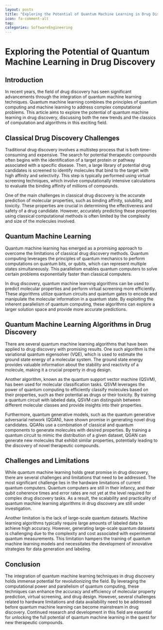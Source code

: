 ```yaml
---
layout: posts
title: "Exploring the Potential of Quantum Machine Learning in Drug Discovery"
icon: fa-comment-alt
tag:      
categories: SoftwareEngineering
---
```



# Exploring the Potential of Quantum Machine Learning in Drug Discovery

## Introduction

In recent years, the field of drug discovery has seen significant advancements through the integration of quantum machine learning techniques. Quantum machine learning combines the principles of quantum computing and machine learning to address complex computational problems. This article aims to explore the potential of quantum machine learning in drug discovery, discussing both the new trends and the classics of computation and algorithms in this exciting field.

## Classical Drug Discovery Challenges

Traditional drug discovery involves a multistep process that is both time-consuming and expensive. The search for potential therapeutic compounds often begins with the identification of a target protein or pathway associated with a specific disease. Then, a large library of potential drug candidates is screened to identify molecules that bind to the target with high affinity and selectivity. This step is typically performed using virtual screening techniques, which involve computationally intensive calculations to evaluate the binding affinity of millions of compounds.

One of the main challenges in classical drug discovery is the accurate prediction of molecular properties, such as binding affinity, solubility, and toxicity. These properties are crucial in determining the effectiveness and safety of a drug candidate. However, accurately predicting these properties using classical computational methods is often limited by the complexity and size of the molecules involved.

## Quantum Machine Learning

Quantum machine learning has emerged as a promising approach to overcome the limitations of classical drug discovery methods. Quantum computing leverages the principles of quantum mechanics to perform computations on quantum bits, or qubits, which can represent multiple states simultaneously. This parallelism enables quantum computers to solve certain problems exponentially faster than classical computers.

In drug discovery, quantum machine learning algorithms can be used to predict molecular properties and perform virtual screening more efficiently. These algorithms utilize quantum circuits and quantum gates to encode and manipulate the molecular information in a quantum state. By exploiting the inherent parallelism of quantum computing, these algorithms can explore a larger solution space and provide more accurate predictions.

## Quantum Machine Learning Algorithms in Drug Discovery

There are several quantum machine learning algorithms that have been applied to drug discovery with promising results. One such algorithm is the variational quantum eigensolver (VQE), which is used to estimate the ground state energy of a molecular system. The ground state energy provides valuable information about the stability and reactivity of a molecule, making it a crucial property in drug design.

Another algorithm, known as the quantum support vector machine (QSVM), has been used for molecular classification tasks. QSVM leverages the power of quantum computing to efficiently classify molecules based on their properties, such as their potential as drugs or their toxicity. By training a quantum circuit with labeled data, QSVM can distinguish between different molecular classes and provide insights into their properties.

Furthermore, quantum generative models, such as the quantum generative adversarial network (QGAN), have shown promise in generating novel drug candidates. QGANs use a combination of classical and quantum components to generate molecules with desired properties. By training a quantum circuit to mimic the distribution of a given dataset, QGAN can generate new molecules that exhibit similar properties, potentially leading to the discovery of novel therapeutic compounds.

## Challenges and Limitations

While quantum machine learning holds great promise in drug discovery, there are several challenges and limitations that need to be addressed. The most significant challenge lies in the hardware limitations of current quantum computers. Quantum computers are still in their infancy, and their qubit coherence times and error rates are not yet at the level required for complex drug discovery tasks. As a result, the scalability and practicality of quantum machine learning algorithms in drug discovery are still under investigation.

Another limitation is the lack of large-scale quantum datasets. Machine learning algorithms typically require large amounts of labeled data to achieve high accuracy. However, generating large-scale quantum datasets is challenging due to the complexity and cost associated with experimental quantum measurements. This limitation hampers the training of quantum machine learning models and necessitates the development of innovative strategies for data generation and labeling.

## Conclusion

The integration of quantum machine learning techniques in drug discovery holds immense potential for revolutionizing the field. By leveraging the computational power and parallelism of quantum computing, these techniques can enhance the accuracy and efficiency of molecular property prediction, virtual screening, and drug design. However, several challenges related to hardware limitations and data availability need to be addressed before quantum machine learning can become mainstream in drug discovery. Continued research and development in this field are essential for unlocking the full potential of quantum machine learning in the quest for new therapeutic compounds.